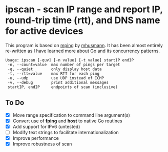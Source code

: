 # ipscan - scan IP range and report IP, round-trip time (rtt), and DNS name for active devices

This program is based on [mping](https://github.com/mhusmann/mping) by [mhusmann](https://github.com/mhusmann).
It has been almost entirely re-written as I have learned more about Go and its concurrency patterns.

```
Usage: ipscan [-quv] [-n value] [-t value] startIP endIP
 -n, --count=value  max number of pings per target
 -q, --quiet        only display host data
 -t, --rtt=value    max RTT for each ping
 -u, --udp          use UDP instead of ICMP
 -v, --debug        print additional messages
 startIP, endIP     endpoints of scan (inclusive)
```

## To Do

- [x] Move range specification to command line argument(s)
- [x] Convert use of **fping** and **host** to native Go routines
- [x] Add support for IPv6 (untested)
- [ ] Modify text strings to facilitate internationalization
- [x] Improve performance
- [x] Improve robustness of scan
